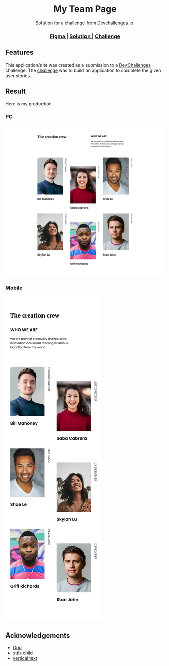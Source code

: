 <!-- Please update value in the {}  -->

<h1 align="center">My Team Page</h1>

<div align="center">
   Solution for a challenge from  <a href="http://devchallenges.io" target="_blank">Devchallenges.io</a>.
</div>

<div align="center">
  <h3>
    <a href="https://www.figma.com/file/F8d1qJsorEdY47N74HLxQ4/team-page-challenge">
      Figma
    </a>
    <span> | </span>
    <a href="https://github.com/yPerrot/devChallenge_My-Team-Page.git">
      Solution
    </a>
    <span> | </span>
    <a href="https://devchallenges.io/challenges/hhmesazsqgKXrTkYkt0U">
      Challenge
    </a>
  </h3>
</div>

## Features

<!-- List the features of your application or follow the template. Don't share the figma file here :) -->

This application/site was created as a submission to a [DevChallenges](https://devchallenges.io/challenges) challenge. The [challenge](https://devchallenges.io/challenges/hhmesazsqgKXrTkYkt0U) was to build an application to complete the given user stories.

## Result

Here is my production.

### PC
![PC](./PC.png)

### Mobile

![Mobile](./Mobile.png)

## Acknowledgements

<!-- This section should list any articles or add-ons/plugins that helps you to complete the project. This is optional but it will help you in the future. For exmpale -->

- [Grid](https://css-tricks.com/snippets/css/complete-guide-grid/)
- [:nth-child](https://developer.mozilla.org/en-US/docs/Web/CSS/:nth-child)
- [vertical text](https://code-boxx.com/vertical-text-css/)

